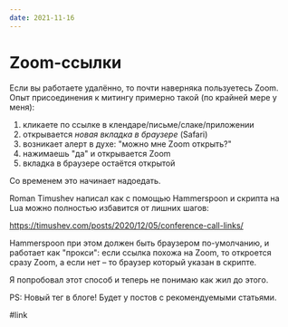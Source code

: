 ```yaml
---
date: 2021-11-16
---
```


# Zoom-ссылки

Если вы работаете удалённо, то почти наверняка пользуетесь Zoom.
Опыт присоединения к митингу примерно такой (по крайней мере у меня):

1. кликаете по ссылке в клендаре/письме/слаке/приложении
2. открывается _новая вкладка в браузере_ (Safari)
3. возникает алерт в духе: "можно мне Zoom открыть?"
4. нажимаешь "да" и открывается Zoom
5. вкладка в браузере остаётся открытой

Со временем это начинает надоедать.

Roman Timushev написал как с помощью Hammerspoon и скрипта на Lua
можно полностью избавится от лишних шагов:

https://timushev.com/posts/2020/12/05/conference-call-links/

Hammerspoon при этом должен быть браузером по-умолчанию,
и работает как "прокси": если ссылка похожа на Zoom, то откроется сразу Zoom,
а если нет – то браузер который указан в скрипте.

Я попробовал этот способ и теперь не понимаю как жил до этого.

PS: Новый тег в блоге! Будет у постов с рекомендуемыми статьями.

#link
